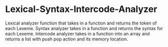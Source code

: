 # Lexical-Syntax-Intercode-Analyzer
Lexical analyzer function that takes in a function and returns the token of each Lexeme. Syntax analyzer takes in a function and returns the syntax for each Lexeme. Intercode analyzer takes in a function into an array and returns a list with push pop action and its memory location.
